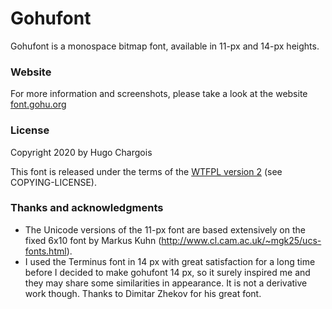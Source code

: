 # Gohufont
Gohufont is a monospace bitmap font, available in 11-px and 14-px heights.

### Website

For more information and screenshots, please take a look at the website [font.gohu.org](https://font.gohu.org)

### License

Copyright 2020 by Hugo Chargois

This font is released under the terms of the [WTFPL version 2](http://www.wtfpl.net/about/) (see COPYING-LICENSE).

### Thanks and acknowledgments

 * The Unicode versions of the 11-px font are based extensively on the fixed 6x10 font by Markus Kuhn (http://www.cl.cam.ac.uk/~mgk25/ucs-fonts.html).
 * I used the Terminus font in 14 px with great satisfaction for a long time before I decided to make gohufont 14 px, so it surely inspired me and they may share some similarities in appearance. It is not a derivative work though. Thanks to Dimitar Zhekov for his great font.
